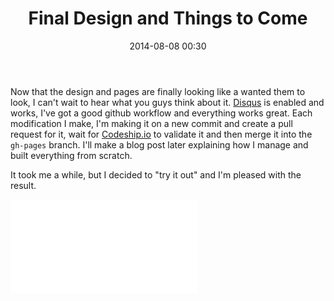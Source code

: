 ﻿---
layout: post
title:  "Final Design and Things to Come"
date: 2014-08-08 00:30
category: updates
tags: jekyll update disqus codeship.io
---

Now that the design and pages are finally looking like a wanted them to look, I can't wait to hear what you guys think about it. [Disqus][disqus] is enabled and works, I've got a good github workflow and everything works great. Each modification I make, I'm making it on a new commit and create a pull request for it, wait for [Codeship.io][codeship] to validate it and then merge it into the `gh-pages` branch. I'll make a blog post later explaining how I manage and built everything from scratch. 

It took me a while, but I decided to "try it out" and I'm pleased with the result.

<!-- 16:9 aspect ratio -->
<div class="embed-responsive embed-responsive-16by9">
<iframe src="//www.youtube.com/embed/ulHB2mNlovg" frameborder="0" allowfullscreen></iframe>
</div>

[disqus]:   http://disqus.com/
[codeship]: http://codeship.io/
